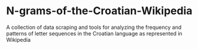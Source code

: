 # N-grams-of-the-Croatian-Wikipedia
A collection of data scraping and tools for analyzing the frequency and patterns of letter sequences in the Croatian language as represented in Wikipedia
